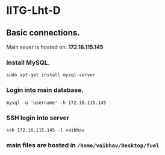 # IITG-Lht-D

## Basic connections.  
Main sever is hosted on: **172.16.115.145**

### Install MySQL.  
```sudo apt-get install mysql-server```

### Login into main database.  
```mysql -u 'username' -h 172.16.115.145 ```

### SSH login into server
```ssh 172.16.115.145 -l vaibhav```

### main files are hosted in    ```/home/vaibhav/Desktop/fuel```


